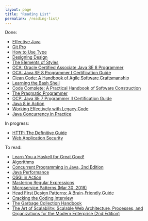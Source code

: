 ```yaml
---
layout: page
title: "Reading List"
permalink: /reading-list/
---
```


Done:

* [Effective Java][effective-java]
* [Git Pro][git-pro]
* [How to Use Type][how-to-use-type]
* [Designing Design][designing-design]
* [The Elements of Styles][elements-of-style]
* [OCA: Oracle Certified Associate Java SE 8 Programmer][ocajp]
* [OCA: Java SE 8 Programmer I Certification Guide][ocajp-manning]
* [Clean Code: A Handbook of Agile Software Craftsmanship][clean-code]
* [Learning the Bash Shell][bash-shell]
* [Code Complete: A Practical Handbook of Software Construction][code-complete]
* [The Pragmatic Programmer][pragmatic-programmer]
* [OCP: Java SE 7 Programmer II Certification Guide][ocpjp-manning]
* [Java 8 in Action][java8-manning]
* [Working Effectively with Legacy Code][legacy-code]
* [Java Concurrency in Practice][java-concurrency]

In progress:

* [HTTP: The Definitive Guide][http]
* [Web Application Security][web-app-security]

To read:

* [Learn You a Haskell for Great Good!][haskell]
* [Algorithms][algs4]
* [Concurrent Programming in Java, 2nd Edition][java-concurrent2]
* [Java Performance][java-perf]
* [OSGi in Action][osgi-in-action]
* [Mastering Regular Expressions][mastering-regex]
* [Microservice Patterns (Mar 30, 2018)][microservice-patterns]
* [Head First Design Patterns: A Brain-Friendly Guide][design-patterns]
* [Cracking the Coding Interview][coding-interview]
* [The Garbage Collection Handbook][gc-handbook]
* [The Art of Scalability: Scalable Web Architecture, Processes, and
   Organizations for the Modern Enterprise (2nd Edition)][scalability]

[algs4]: https://www.amazon.com/Algorithms-4th-Robert-Sedgewick/dp/032157351X
[clean-code]: https://www.amazon.com/Clean-Code-Handbook-Software-Craftsmanship/dp/0132350882
[code-complete]: https://www.amazon.com/Code-Complete-Practical-Handbook-Construction/dp/0735619670
[effective-java]: https://www.amazon.com/Effective-Java-2nd-Joshua-Bloch/dp/0321356683
[elements-of-style]: https://www.amazon.com/Elements-Style-Fourth-William-Strunk/dp/020530902X
[git-pro]: https://www.amazon.com/Pro-Git-Scott-Chacon/dp/1484200772
[haskell]: https://www.amazon.com/Learn-You-Haskell-Great-Good/dp/1593272839
[ocajp]: https://www.amazon.com/OCA-Certified-Associate-Programmer-1Z0-808/dp/1118957407
[ocajp-manning]: https://www.manning.com/books/oca-java-se-8-programmer-i-certification-guide
[ocpjp-manning]: https://www.manning.com/books/ocp-java-se-7-programmer-ii-certification-guide
[how-to-use-type]: https://www.amazon.com/How-Use-Type-Lindsey-Marshall/dp/1856698971
[designing-design]: https://www.amazon.com/Designing-Design-Kenya-Hara/dp/3037784504
[java-concurrency]: https://www.amazon.com/Java-Concurrency-Practice-Brian-Goetz/dp/0321349601
[bash-shell]: https://www.amazon.com/Learning-Bash-Shell-Cameron-Newham/dp/0596009658
[osgi-in-action]: https://www.manning.com/books/osgi-in-action
[mastering-regex]: https://www.amazon.com/Mastering-Regular-Expressions-Jeffrey-Friedl/dp/0596528124
[java8-manning]: https://www.manning.com/books/java-8-in-action
[http]: https://www.amazon.com/HTTP-Definitive-Guide-Guides/dp/1565925092
[web-app-security]: https://www.amazon.com/Web-Application-Security-Beginners-Guide/dp/0071776168
[pragmatic-programmer]: https://www.amazon.com/Pragmatic-Programmer-Journeyman-Master/dp/020161622X
[legacy-code]: https://www.amazon.com/Working-Effectively-Legacy-Michael-Feathers/dp/0131177052
[java-concurrent2]: https://www.amazon.com/Concurrent-Programming-Java-Principles-Pattern/dp/0201310090
[java-perf]: https://www.amazon.com/Java-Performance-Charlie-Hunt/dp/0137142528
[microservice-patterns]: https://www.amazon.com/Microservice-Patterns-Chris-Richardson/dp/1617294543
[design-patterns]: https://www.amazon.com/Head-First-Design-Patterns-Brain-Friendly/dp/0596007124
[coding-interview]: https://www.amazon.com/Cracking-Coding-Interview-Programming-Questions/dp/0984782850
[gc-handbook]: https://www.amazon.com/dp/1420082795
[scalability]: https://www.amazon.com/Art-Scalability-Architecture-Organizations-Enterprise/dp/0134032802/
